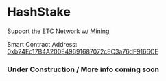 # HashStake
Support the ETC Network w/ Mining

Smart Contract Address: [0xb24Ec17B4A200E49691687072cEC3a76dF9166CE](https://blockscout.com/etc/mainnet/tx/0x4735ca2a7651aadc516ebff2c3af011c9b3da642cd4939829c5e8418620ed673/internal_transactions)
### Under Construction / More info coming soon
